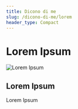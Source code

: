 ```yaml
---
title: Dicono di me
slug: /dicono-di-me/lorem
header_type: Compact
---
```


# Lorem Ipsum

![Lorem Ipsum](/images/trees.jpg)

## Lorem Ipsum

Lorem Ipsum
